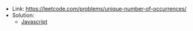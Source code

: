 - Link: https://leetcode.com/problems/unique-number-of-occurrences/
- Solution:
  - [Javascript](index.js)
